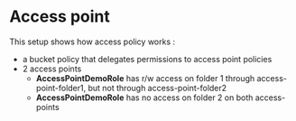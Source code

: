 # Access point

This setup shows how access policy works : 

* a bucket policy that delegates permissions to access point policies
* 2 access points
  * **AccessPointDemoRole** has r/w access on folder 1 through access-point-folder1, but not through access-point-folder2
  * **AccessPointDemoRole** has no access on folder 2 on both access-points

